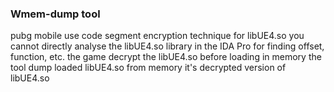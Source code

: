 <h3>Wmem-dump tool</h3>
<p>pubg mobile use code segment encryption technique for libUE4.so you cannot directly analyse the libUE4.so library in the IDA Pro for finding offset, function, etc. the game decrypt the libUE4.so before loading in memory the tool dump loaded libUE4.so from memory it's decrypted version of libUE4.so</p>
